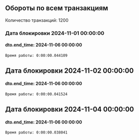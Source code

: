 ## Обороты по всем транзакциям 

Количество транзакций: 1200

### Дата блокировки 2024-11-01 00:00:00

#### dto.end_time: 2024-11-06 00:00:00

    Время работы: 0:00:00.044109

## Дата блокировки 2024-11-02 00:00:00

#### dto.end_time: 2024-11-06 00:00:00

    Время работы: 0:00:00.041524

## Дата блокировки 2024-11-04 00:00:00

#### dto.end_time: 2024-11-06 00:00:00

    Время работы: 0:00:00.038041